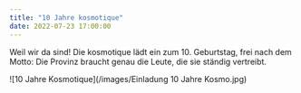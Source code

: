 ```yaml
---
title: "10 Jahre kosmotique"
date: 2022-07-23 17:00:00
---
```


Weil wir da sind!
Die kosmotique lädt ein zum 10. Geburtstag, frei nach dem Motto: Die Provinz braucht genau die Leute, die sie ständig vertreibt.

![10 Jahre Kosmotique](/images/Einladung 10 Jahre Kosmo.jpg)

